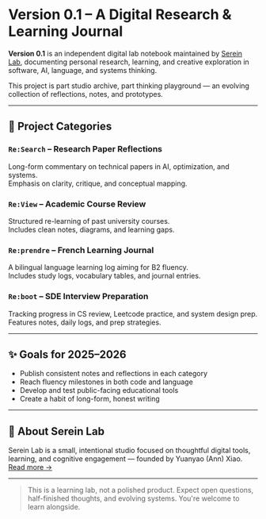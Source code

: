 # Version 0.1 – A Digital Research & Learning Journal

**Version 0.1** is an independent digital lab notebook maintained by [Serein Lab](https://sereinlab.xyz), documenting personal research, learning, and creative exploration in software, AI, language, and systems thinking.

This project is part studio archive, part thinking playground — an evolving collection of reflections, notes, and prototypes.

---

## 🌱 Project Categories

### `Re:Search` – Research Paper Reflections  
Long-form commentary on technical papers in AI, optimization, and systems.  
Emphasis on clarity, critique, and conceptual mapping.

### `Re:View` – Academic Course Review  
Structured re-learning of past university courses.  
Includes clean notes, diagrams, and learning gaps.

### `Re:prendre` – French Learning Journal  
A bilingual language learning log aiming for B2 fluency.  
Includes study logs, vocabulary tables, and journal entries.

### `Re:boot` – SDE Interview Preparation  
Tracking progress in CS review, Leetcode practice, and system design prep.  
Features notes, daily logs, and prep strategies.

---

## ✨ Goals for 2025–2026

- Publish consistent notes and reflections in each category
- Reach fluency milestones in both code and language
- Develop and test public-facing educational tools
- Create a habit of long-form, honest writing

---

## 🧭 About Serein Lab

Serein Lab is a small, intentional studio focused on thoughtful digital tools, learning, and cognitive engagement — founded by Yuanyao (Ann) Xiao. [Read more →](https://sereinlab.xyz/about)

---

> This is a learning lab, not a polished product. Expect open questions, half-finished thoughts, and evolving systems. You're welcome to learn alongside.
